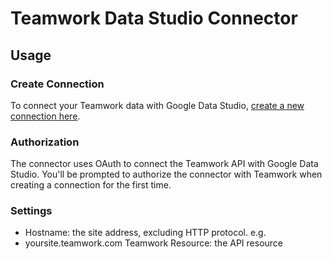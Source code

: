 # Teamwork Data Studio Connector

## Usage

### Create Connection

To connect your Teamwork data with Google Data Studio, [create a new connection
here](https://datastudio.google.com/datasources/create?connectorId=AKfycbwTM9-edx96ttCAcsHcNmj0v5fgZhxEfMkPUnW3i_xmijFMa0E4AWJPRrgcai6vjLfS).

### Authorization

The connector uses OAuth to connect the Teamwork API with Google Data Studio.
You'll be prompted to authorize the connector with Teamwork when creating a
connection for the first time.

### Settings

- Hostname: the site address, excluding HTTP protocol. e.g.
- yoursite.teamwork.com Teamwork Resource: the API resource 

